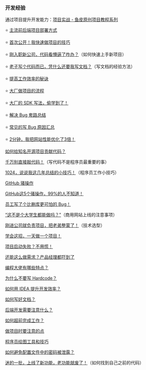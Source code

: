 ### 开发经验

通过项目提升开发能力：[项目实战 - 鱼皮原创项目教程系列](https://yuyuanweb.feishu.cn/wiki/SePYwTc9tipQiCktw7Uc7kujnCd)

⭐️ [主流前后端项目部署方式](./主流前后端项目部署方式.md)

⭐️ [首次公开！我快速做项目的技巧](./首次公开！我快速做项目的技巧.md)

⭐️ [刚入职新公司，代码看懵逼了咋办？](./刚入职新公司，代码看懵逼了咋办？.md)（如何快速上手新项目）

⭐️ [老子写个代码而已，凭什么还要我写文档？](./老子写个代码而已，凭什么还要我写文档？.md)（写文档的经验方法）

⭐️ [提高工作效率的秘诀](./提高工作效率的秘诀.md)

⭐️ [大厂做项目的流程](./大厂做项目的流程.md)

⭐️ [大厂的 SDK 写法，偷学到了！](./大厂的%20SDK%20写法，偷学到了！.md)

⭐️ [解决 Bug 套路总结](./解决%20Bug%20套路总结.md)

⭐️ [常见的写 Bug 原因汇总](./常见的写%20Bug%20原因汇总.md)

⭐️ [2分钟，我把网站性能优化了3倍！](./2分钟，我把网站性能优化了3倍！.md)

[如何给知名开源项目贡献代码？](./如何给知名开源项目贡献代码？.md)

[千万别直接敲代码！](./千万别直接敲代码！.md)（写代码不是程序员最重要的事）

[1024，说说我这几年总结的小技巧！](./1024，说说我这几年总结的小技巧！.md)（程序员工作小技巧）

[GitHub 骚操作](./GitHub%20骚操作.md)

[GitHub这5个骚操作，99%的人不知道！](./GitHub这5个骚操作，99%25的人不知道！.md)

[员工写了个比删库更可怕的 Bug！](./员工写了个比删库更可怕的%20Bug！.md)

[“这不是个大学生都能做吗？”](./“这不是个大学生都能做吗？”.md)（商用网站上线的注意事项）

[刚进公司就负责项目，把老弟整蒙了！](./刚进公司就负责项目，把老弟整蒙了！.md)（技术选型）

[学会这招，一天做一个项目！](./学会这招，一天做一个项目！.md)

[项目启动失败？不用慌！](./项目启动失败？不用慌！.md)

[还能这么做需求？产品经理都吓到了](./还能这么做需求？产品经理都吓到了.md)

[编程大佬有哪些特点？](./编程大佬有哪些特点？.md)

[为什么不要写 Hardcode？](./为什么不要写%20Hardcode？.md)

[如何用 IDEA 提升开发效率？](./如何用%20IDEA%20提升开发效率？.md)

[如何写好文档？](./如何写好文档？.md)

[后端开发需要注意什么？](./后端开发需要注意什么？.md)

[如何超前完成工作？](./如何超前完成工作？.md)

[做项目时要注意的点](./做项目时要注意的点.md)

[程序员绘图工具和技巧](./程序员绘图工具和技巧.md)

[如何避免配置文件中的密码被泄露？](./如何避免配置文件中的密码被泄露？.md)

[迷的一批，上线了新功能，老功能就废了！](./迷的一批，上线了新功能，老功能就废了！.md)（如何找到自己之前的代码）